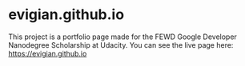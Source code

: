 # evigian.github.io

This project is a portfolio page made for the FEWD Google Developer Nanodegree Scholarship at Udacity.
You can see the live page here: https://evigian.github.io
